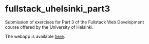 # fullstack_uhelsinki_part3
Submission of exercises for Part 3 of the Fullstack Web Development course offered by the University of Helsinki.

The webapp is available [here](https://fsuhelsinki-phonebook.onrender.com).
